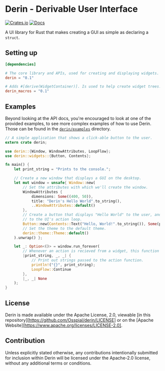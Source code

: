 # Derin - Derivable User Interface
[![Crates.io](https://img.shields.io/crates/v/derin.svg)](https://crates.io/crates/derin)
[![Docs](https://docs.rs/derin/badge.svg)](https://docs.rs/derin)

A UI library for Rust that makes creating a GUI as simple as declaring a `struct`.

## Setting up

```toml
[dependencies]

# The core library and APIs, used for creating and displaying widgets.
derin = "0.1"

# Adds #[derive(WidgetContainer)]. Is used to help create widget trees.
derin_macros = "0.1"
```

## Examples
Beyond looking at the API docs, you're encouraged to look at one of the provided examples, to see
more complex examples of how to use Derin. Those can be found in the [`derin/examples`](https://github.com/Osspial/derin/derin/examples)
directory.

```rust
// A simple application that shows a click-able button to the user.
extern crate derin;

use derin::{Window, WindowAttributes, LoopFlow};
use derin::widgets::{Button, Contents};

fn main() {
    let print_string = "Prints to the console.";

    // Create a new window that displays a GUI on the desktop.
    let mut window = unsafe{ Window::new(
        // Set the attributes with which we'll create the window.
        WindowAttributes {
            dimensions: Some((400, 50)),
            title: "Derin's Hello World".to_string(),
            ..WindowAttributes::default()
        },
        // Create a button that displays "Hello World" to the user, and passes `print_string`
        // to the UI's action loop.
        Button::new(Contents::Text("Hello, World!".to_string()), Some(print_string)),
        // Set the theme to the default theme.
        derin::theme::Theme::default()
    ).unwrap() };

    let _: Option<()> = window.run_forever(
        // Whenever an action is recieved from a widget, this function is called.
        |print_string, _, _| {
            // Print out strings passed to the action function.
            println!("{}", print_string);
            LoopFlow::Continue
        },
        |_, _| None
    );
}
```

## License
Derin is made available under the Apache License, 2.0, viewable [in this repository][https://github.com/Osspial/derin/LICENSE]
or on the [Apache Website][https://www.apache.org/licenses/LICENSE-2.0].

## Contribution
Unless explicitly stated otherwise, any contributions intentionally submitted for inclusion within
Derin will be licensed under the Apache-2.0 license, without any additional terms or conditions.

